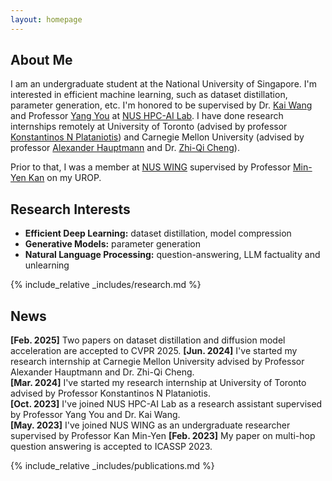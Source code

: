 ```yaml
---
layout: homepage
---
```


## About Me

I am an undergraduate student at the National University of Singapore. I'm interested in efficient machine learning, 
such as dataset distillation, parameter generation, etc. I'm honored to be supervised by Dr. [Kai Wang](https://kaiwang960112.github.io/) and Professor
[Yang You](https://www.comp.nus.edu.sg/~youy/) at [NUS HPC-AI Lab](https://ai.comp.nus.edu.sg/). I have done research internships remotely at University of Toronto (advised by professor
[Konstantinos N Plataniotis](https://www.plataniotis.com/)) and Carnegie Mellon University (advised by professor [Alexander Hauptmann](https://www.cs.cmu.edu/~alex/) and Dr. [Zhi-Qi Cheng](https://zhiqic.github.io/homepage/index.html)).

Prior to that, I was a member at [NUS WING](https://wing.comp.nus.edu.sg/) supervised by Professor [Min-Yen Kan](https://www.comp.nus.edu.sg/~kanmy/) on my UROP.

## Research Interests

- **Efficient Deep Learning:** dataset distillation, model compression
- **Generative Models:** parameter generation
- **Natural Language Processing:** question-answering, LLM factuality and unlearning

{% include_relative _includes/research.md %}

## News

**[Feb. 2025]**  Two papers on dataset distillation and diffusion model acceleration are accepted to CVPR 2025.
**[Jun. 2024]**  I've started my research internship at Carnegie Mellon University advised by Professor Alexander Hauptmann and Dr. Zhi-Qi Cheng.  
**[Mar. 2024]**  I've started my research internship at University of Toronto advised by Professor Konstantinos N Plataniotis.  
**[Oct. 2023]**  I've joined NUS HPC-AI Lab as a research assistant supervised by Professor Yang You and Dr. Kai Wang.  
**[May. 2023]**  I've joined NUS WING as an undergraduate researcher supervised by Professor Kan Min-Yen
**[Feb. 2023]**  My paper on multi-hop question answering is accepted to ICASSP 2023.


{% include_relative _includes/publications.md %}

